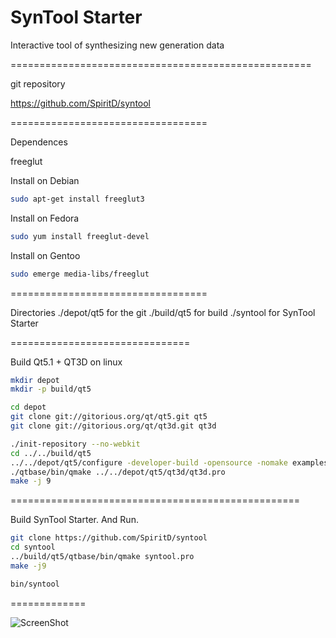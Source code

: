 SynTool Starter
===============

Interactive tool of synthesizing new generation data

====================================================

git repository

https://github.com/SpiritD/syntool

==================================

Dependences

freeglut

Install on Debian
```bash
sudo apt-get install freeglut3
```
Install on Fedora
```bash
sudo yum install freeglut-devel
```
Install on Gentoo
```bash
sudo emerge media-libs/freeglut
```

==================================

Directories
./depot/qt5 for the git
./build/qt5 for build
./syntool   for SynTool Starter

===============================

Build Qt5.1 + QT3D on linux
```bash
mkdir depot
mkdir -p build/qt5

cd depot
git clone git://gitorious.org/qt/qt5.git qt5
git clone git://gitorious.org/qt/qt3d.git qt3d

./init-repository --no-webkit
cd ../../build/qt5
../../depot/qt5/configure -developer-build -opensource -nomake examples -nomake tests -confirm-license && make -j 9
./qtbase/bin/qmake ../../depot/qt5/qt3d/qt3d.pro
make -j 9
```
==================================================

Build SynTool Starter. And Run.
```bash
git clone https://github.com/SpiritD/syntool
cd syntool
../build/qt5/qtbase/bin/qmake syntool.pro
make -j9

bin/syntool
```
=============

![ScreenShot](http://wiki.solab.rshu.ru/images/0/06/Syntool_layers.png)
